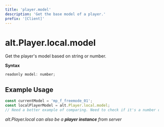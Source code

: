 ```yaml
---
title: 'player.model'
description: 'Get the base model of a player.'
prefix: '[Client]'
---
```


# alt.Player.local.model

Get the player's model based on string or number.

**Syntax**

```js
readonly model: number;
```

## Example Usage

```js
const currentModel = 'mp_f_freemode_01';
const localPlayerModel = alt.Player.local.model;
// Need a better example of comparing. Need to check if it's a number or not.
```

_alt.Player.local can also be a **player instance** from server_
